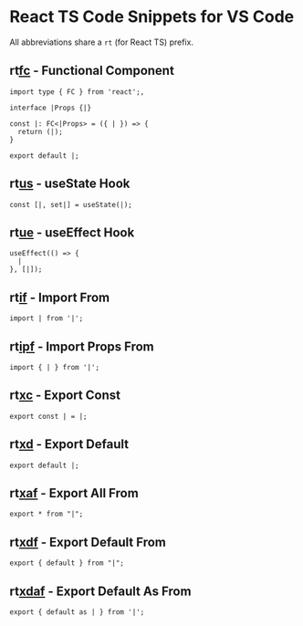 # React TS Code Snippets for VS Code

All abbreviations share a
`rt` (for React TS) prefix.

## rt<u>fc</u> - Functional Component

```tsx
import type { FC } from 'react';,

interface |Props {|}

const |: FC<|Props> = ({ | }) => {
  return (|);
}

export default |;
```

## rt<u>us</u> - useState Hook

```tsx
const [|, set|] = useState(|);
```

## rt<u>ue</u> - useEffect Hook

```tsx
useEffect(() => {
  |
}, [|]);
```

## rt<u>if</u> - Import From

```tsx
import | from '|';
```

## rt<u>ipf</u> - Import Props From

```tsx
import { | } from '|';
```

## rt<u>xc</u> - Export Const

```tsx
export const | = |;
```

## rt<u>xd</u> - Export Default

```tsx
export default |;
```

## rt<u>xaf</u> - Export All From

```tsx
export * from "|";
```

## rt<u>xdf</u> - Export Default From

```tsx
export { default } from "|";
```

## rt<u>xdaf</u> - Export Default As From

```tsx
export { default as | } from '|';
```
